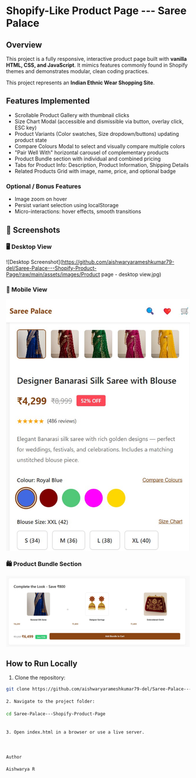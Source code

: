 # Shopify-Like Product Page  ---  Saree Palace 

## Overview
This project is a fully responsive, interactive product page built with **vanilla HTML, CSS, and JavaScript**. It mimics features commonly found in Shopify themes and demonstrates modular, clean coding practices.

This project represents an **Indian Ethnic Wear Shopping Site**.


## Features Implemented

- Scrollable Product Gallery with thumbnail clicks
- Size Chart Modal (accessible and dismissible via button, overlay click, ESC key)
- Product Variants (Color swatches, Size dropdown/buttons) updating product state
- Compare Colours Modal to select and visually compare multiple colors
- "Pair Well With" horizontal carousel of complementary products
- Product Bundle section with individual and combined pricing
- Tabs for Product Info: Description, Product Information, Shipping Details
- Related Products Grid with image, name, price, and optional badge

### Optional / Bonus Features
- Image zoom on hover
- Persist variant selection using localStorage
- Micro-interactions: hover effects, smooth transitions

## 📸 Screenshots

### 🖥️ Desktop View
![Desktop Screenshot](https://github.com/aishwaryarameshkumar79-del/Saree-Palace---Shopify-Product-Page/raw/main/assets/images/Product page - desktop view.jpg)

### 📱 Mobile View
![Mobile Screenshot](https://github.com/aishwaryarameshkumar79-del/Saree-Palace---Shopify-Product-Page/raw/main/assets/images/saree%20palace%20mobile%20view.jpg)

### 🛍️ Product Bundle Section
![Bundle Screenshot](https://github.com/aishwaryarameshkumar79-del/Saree-Palace---Shopify-Product-Page/raw/main/assets/images/Add%20bundle%20to%20cart%20.jpg)





## How to Run Locally

1. Clone the repository:
```bash
git clone https://github.com/aishwaryarameshkumar79-del/Saree-Palace---Shopify-Product-Page.git

2. Navigate to the project folder:

cd Saree-Palace---Shopify-Product-Page


3. Open index.html in a browser or use a live server.



Author

Aishwarya R
